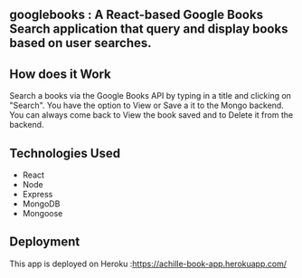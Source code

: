 ## googlebooks : A React-based Google Books Search application that query and display books based on user searches.

## How does it Work

Search a books via the Google Books API by typing in a title and clicking on "Search". You have the option to View or Save a it to the Mongo backend.
You can always come back to View the book saved and to Delete it from the backend.

## Technologies Used

- React
- Node
- Express
- MongoDB
- Mongoose

## Deployment

This app is deployed on Heroku :https://achille-book-app.herokuapp.com/
